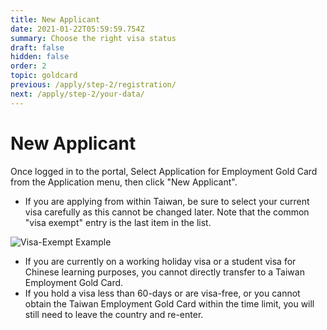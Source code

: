 ```yaml
---
title: New Applicant
date: 2021-01-22T05:59:59.754Z
summary: Choose the right visa status
draft: false
hidden: false
order: 2
topic: goldcard
previous: /apply/step-2/registration/
next: /apply/step-2/your-data/
---
```

# New Applicant

Once logged in to the portal, Select Application for Employment Gold Card from the Application menu, then click "New Applicant".

* If you are applying from within Taiwan, be sure to select your current visa carefully as this cannot be changed later. Note that the common "visa exempt" entry is the last item in the list.

![Visa-Exempt Example](/cms-uploads/免簽蓋章.png "Visa-Exempt Example")

* If you are currently on a working holiday visa or a student visa for Chinese learning purposes, you cannot directly transfer to a Taiwan Employment Gold Card.
* If you hold a visa less than 60-days or are visa-free, or you cannot obtain the Taiwan Employment Gold Card within the time limit, you will still need to leave the country and re-enter.